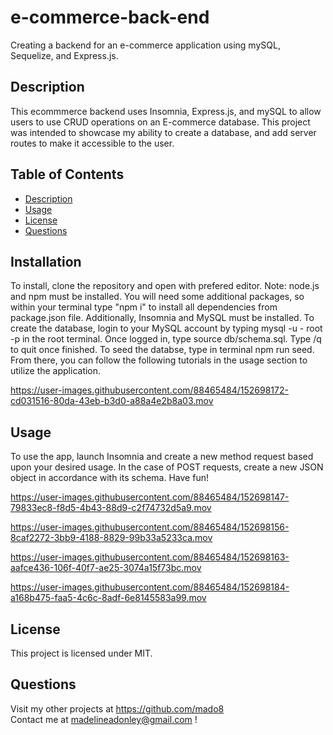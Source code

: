 # e-commerce-back-end
Creating a backend for an e-commerce application using mySQL, Sequelize, and Express.js.
    
## Description
This ecommmerce backend uses Insomnia, Express.js, and mySQL to allow users to use CRUD operations on an E-commerce database. This project was intended to showcase my ability to create a database, and add server routes to make it accessible to the user. 

## Table of Contents

- [ Description ](#Description)</br>
- [ Usage ](#Usage)</br>
- [ License ](#License )</br>
- [ Questions ](#Questions)</br>

## Installation
To install, clone the repository and open with prefered editor. Note: node.js and npm must be installed. You will need some additional packages, so within your terminal type "npm i" to install all dependencies from package.json file. Additionally, Insomnia and MySQL must be installed. To create the database, login to your MySQL account by typing mysql -u - root -p in the root terminal. Once logged in, type source db/schema.sql. Type /q to quit once finished. To seed the databse, type in terminal npm run seed. From there, you can follow the following tutorials in the usage section to utilize the application.

https://user-images.githubusercontent.com/88465484/152698172-cd031516-80da-43eb-b3d0-a88a4e2b8a03.mov

## Usage
To use the app, launch Insomnia and create a new method request based upon your desired usage. In the case of POST requests, create a new JSON object in accordance with its schema. Have fun!

https://user-images.githubusercontent.com/88465484/152698147-79833ec8-f8d5-4b43-88d9-c2f74732d5a9.mov

https://user-images.githubusercontent.com/88465484/152698156-8caf2272-3bb9-4188-8829-99b33a5233ca.mov

https://user-images.githubusercontent.com/88465484/152698163-aafce436-106f-40f7-ae25-3074a15f73bc.mov

https://user-images.githubusercontent.com/88465484/152698184-a168b475-faa5-4c6c-8adf-6e8145583a99.mov

## License 
This project is licensed under MIT.  


## Questions

Visit my other projects at https://github.com/mado8 </br>
Contact me at madelineadonley@gmail.com ! </br>
